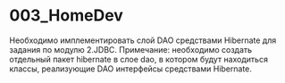# 003_HomeDev
Необходимо имплементировать слой DAO средствами Hibernate для задания по модулю 2.JDBC.
Примечание: необходимо создать отдельный пакет hibernate в слое dao, в котором будут находиться классы, реализующие DAO интерфейсы средствами Hibernate.
